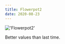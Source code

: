 ```yaml
---
title: Flowerpot2
date: 2020-08-23
---
```


!['Flowerpot2'](/Flowerpot-2.jpeg)

Better values than last time.